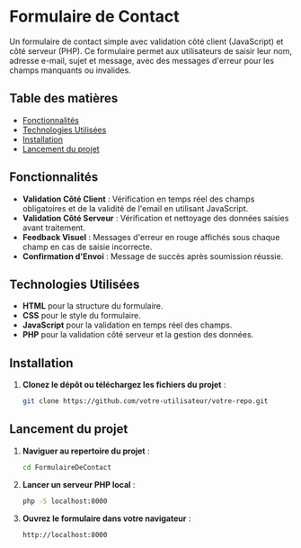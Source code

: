 # Formulaire de Contact

Un formulaire de contact simple avec validation côté client (JavaScript) et côté serveur (PHP). Ce formulaire permet aux utilisateurs de saisir leur nom, adresse e-mail, sujet et message, avec des messages d'erreur pour les champs manquants ou invalides.

## Table des matières

- [Fonctionnalités](#fonctionnalités)
- [Technologies Utilisées](#technologies-utilisées)
- [Installation](#installation)
- [Lancement du projet](#lancement-du-projet)

## Fonctionnalités

- **Validation Côté Client** : Vérification en temps réel des champs obligatoires et de la validité de l'email en utilisant JavaScript.
- **Validation Côté Serveur** : Vérification et nettoyage des données saisies avant traitement.
- **Feedback Visuel** : Messages d'erreur en rouge affichés sous chaque champ en cas de saisie incorrecte.
- **Confirmation d'Envoi** : Message de succès après soumission réussie.

## Technologies Utilisées

- **HTML** pour la structure du formulaire.
- **CSS** pour le style du formulaire.
- **JavaScript** pour la validation en temps réel des champs.
- **PHP** pour la validation côté serveur et la gestion des données.

## Installation

1. **Clonez le dépôt ou téléchargez les fichiers du projet** :
   ```bash
   git clone https://github.com/votre-utilisateur/votre-repo.git

## Lancement du projet

1. **Naviguer au repertoire du projet** :
    ```bash
   cd FormulaireDeContact
   
2. **Lancer un serveur PHP local** :
    ```bash
   php -S localhost:8000
3. **Ouvrez le formulaire dans votre navigateur** :
    ```bash
   http://localhost:8000